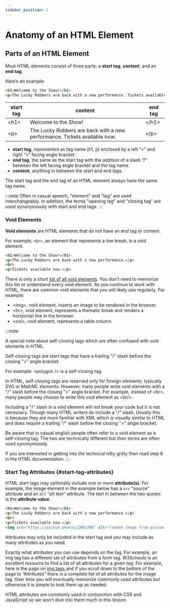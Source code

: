 ```yaml
---
sidebar_position: 2
---
```


# Anatomy of an HTML Element

## Parts of an HTML Element

Most HTML elements consist of three parts: a **start tag**, **content**, and an **end tag**. 

Here’s an example:


```html
<h1>Welcome to the Show!</h1>
<p>The Lucky Robbers are back with a new performance. Tickets available now.</p>
```
 start tag | content | end tag 
 --- | --- | ---
 &lt;h1> | Welcome to the Show! | &lt;/h1>
 &lt;p> | The Lucky Robbers are back with a new performance. Tickets available now. | &lt;/p> 

* **start tag**, represented as tag name (h1, p) enclosed by a left “>” and right “&lt;” facing angle bracket.
* **end tag**, the same as the start tag with the addition of a slash “/” between the left facing angle bracket and the tag name.
* **content**, anything in between the start and end tags.

The start tag and the end tag of an HTML element always have the same tag name.



:::note
Often in casual speech, "element" and "tag" are used interchangeably. In addition, the terms "opening tag" and "closing tag" are used synonymously with start and end tags.
:::


### Void Elements

**Void elements** are HTML elements that do not have an end tag or content.

For example, `<br>`, an element that represents a line break, is a void element.


```html
<h1>Welcome to the Show!</h1>
<p>The Lucky Robbers are back with a new performance.</p>
<br>
<p>Tickets available now.</p>
```

There is only a short [list of all void elements](https://www.w3.org/TR/2011/WD-html-markup-20110113/syntax.html#syntax-elements). You don’t need to memorize this list or understand every void element. As you continue to work with HTML, there are common void elements that you will likely use regularly. For example:

* &lt;img>, void element, inserts an image to be rendered in the browser.
* &lt;hr>, void element, represents a thematic break and renders a horizontal line in the browser.
* &lt;col>, void element, represents a table column.

:::note

A special note about self-closing tags which are often confused with void elements in HTML.

Self-closing tags are start tags that have a trailing "/" slash before the closing ">" angle bracket.

For example: &lt;polygon /> is a self-closing tag.

In HTML, self-closing tags are reserved only for foreign elements; typically SVG or MathML elements. However, many people write void elements with a "/" slash before the closing ">" angle bracket. For example, instead of &lt;br>, many people may choose to write this void element as &lt;br/>.

Including a "/" slash in a void element will not break your code but it is not necessary. Though many HTML writers do include a "/" slash. Usually this is because they are more familiar with XML which is visually similar to HTML and does require a trailing "/" slash before the closing ">" angle bracket.

Be aware that in casual english people often refer to a void element as a self-closing tag. The two are technically different but their terms are often used synonymously. 

If you are interested in getting into the technical nitty gritty then read step 6 in the HTML documentation.
:::


 


### Start Tag Attributes {#start-tag-attributes}

HTML start tags may optionally include one or more **attribute(s)**. For example, the image element in the example below has a `src` “source” attribute and an `alt` “alt text” attribute. The text in between the two quotes is the **attribute value**. 


```html
<h1>Welcome to the Show!</h1>
<p>The Lucky Robbers are back with a new performance.</p>
<br>
<p>Tickets available now.</p>
<img src="https://picsum.photos/200/300" alt="random image from picsum.photos">
```


Attributes may only be included in the start tag and you may include as many attributes as you need.

Exactly what attributes you can use depends on the tag. For example, an img tag has a different set of attributes from a form tag. W3Schools is an excellent resource to find a list of all attributes for a given tag. For example, here is the page on [img tags ](https://www.w3schools.com/tags/tag_img.asp)and if you scroll down to the bottom of the page to “Attributes” there is a complete list of all attributes for the image tag. Over time you will eventually memorize commonly used attributes but otherwise it is simple to look them up as needed.

HTML attributes are commonly used in conjunction with CSS and JavaScript so we won’t dive into them much in this lesson.  